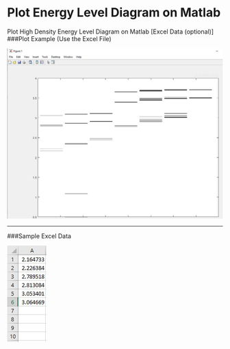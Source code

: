 # Plot Energy Level Diagram on Matlab
Plot High Density Energy Level Diagram on Matlab [Excel Data (optional)]
###Plot Example (Use the Excel File)

<img src="https://github.com/Taslim-M/PlotEnergyLevelDiagram/blob/master/Plot.JPG"  />

***

###Sample Excel Data

<img src="https://github.com/Taslim-M/PlotEnergyLevelDiagram/blob/master/ExcelColumn.JPG" />
